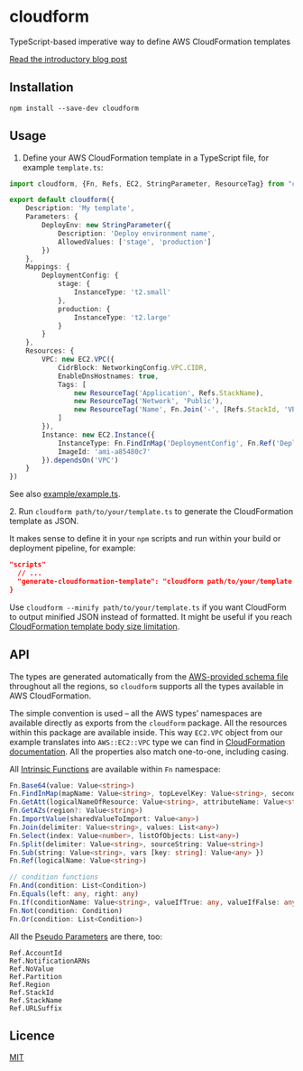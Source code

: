 # cloudform
TypeScript-based imperative way to define AWS CloudFormation templates

[Read the introductory blog post](https://brightinventions.pl/blog/introducing-cloudform-tame-aws-cloudformation-templates/)

## Installation

`npm install --save-dev cloudform`

## Usage

1. Define your AWS CloudFormation template in a TypeScript file, for example `template.ts`:

```typescript
import cloudform, {Fn, Refs, EC2, StringParameter, ResourceTag} from "cloudform"

export default cloudform({
    Description: 'My template',
    Parameters: {
        DeployEnv: new StringParameter({
            Description: 'Deploy environment name',
            AllowedValues: ['stage', 'production']
        })
    },
    Mappings: {
        DeploymentConfig: {
            stage: {
                InstanceType: 't2.small'
            },
            production: {
                InstanceType: 't2.large'
            }
        }
    },
    Resources: {
        VPC: new EC2.VPC({
            CidrBlock: NetworkingConfig.VPC.CIDR,
            EnableDnsHostnames: true,
            Tags: [
                new ResourceTag('Application', Refs.StackName),
                new ResourceTag('Network', 'Public'),
                new ResourceTag('Name', Fn.Join('-', [Refs.StackId, 'VPC']))
            ]
        }),
        Instance: new EC2.Instance({
            InstanceType: Fn.FindInMap('DeploymentConfig', Fn.Ref('DeployEnv'), 'InstanceType'),
            ImageId: 'ami-a85480c7'
        }).dependsOn('VPC')
    }
})
```

See also [example/example.ts](https://github.com/bright/cloudform/blob/master/packages/cloudform/example/example.ts).

2\. Run `cloudform path/to/your/template.ts` to generate the CloudFormation template as JSON. 

It makes sense to define it in your `npm` scripts and run within your build or deployment pipeline, for example:

```json
"scripts"
  // ...
  "generate-cloudformation-template": "cloudform path/to/your/template > template.aws"
}
```

Use `cloudform --minify path/to/your/template.ts` if you want CloudForm to output minified JSON instead of formatted. It might be useful if you reach [CloudFormation template body size limitation](https://docs.aws.amazon.com/AWSCloudFormation/latest/UserGuide/cloudformation-limits.html).

## API

The types are generated automatically from the [AWS-provided schema file](http://docs.aws.amazon.com/AWSCloudFormation/latest/UserGuide/cfn-resource-specification.html) throughout all the regions, so `cloudform` supports all the types available in AWS CloudFormation.

The simple convention is used – all the AWS types’ namespaces are available directly as exports from the `cloudform` package. All the resources within this package are available inside. This way `EC2.VPC` object from our example translates into `AWS::EC2::VPC` type we can find in [CloudFormation documentation](http://docs.aws.amazon.com/AWSCloudFormation/latest/UserGuide/aws-resource-ec2-vpc.html). All the properties also match one-to-one, including casing.

All [Intrinsic Functions](http://docs.aws.amazon.com/AWSCloudFormation/latest/UserGuide/intrinsic-function-reference.html) are available within `Fn` namespace:

```typescript
Fn.Base64(value: Value<string>)
Fn.FindInMap(mapName: Value<string>, topLevelKey: Value<string>, secondLevelKey: Value<string>)
Fn.GetAtt(logicalNameOfResource: Value<string>, attributeName: Value<string>)
Fn.GetAZs(region?: Value<string>)
Fn.ImportValue(sharedValueToImport: Value<any>)
Fn.Join(delimiter: Value<string>, values: List<any>)
Fn.Select(index: Value<number>, listOfObjects: List<any>)
Fn.Split(delimiter: Value<string>, sourceString: Value<string>)
Fn.Sub(string: Value<string>, vars [key: string]: Value<any> })
Fn.Ref(logicalName: Value<string>)

// condition functions
Fn.And(condition: List<Condition>)
Fn.Equals(left: any, right: any)
Fn.If(conditionName: Value<string>, valueIfTrue: any, valueIfFalse: any)
Fn.Not(condition: Condition)
Fn.Or(condition: List<Condition>)
```

All the [Pseudo Parameters](http://docs.aws.amazon.com/AWSCloudFormation/latest/UserGuide/pseudo-parameter-reference.html) are there, too:

```
Ref.AccountId
Ref.NotificationARNs
Ref.NoValue
Ref.Partition
Ref.Region
Ref.StackId
Ref.StackName
Ref.URLSuffix
```

## Licence

[MIT](https://github.com/bright/cloudform/blob/master/LICENCE)
